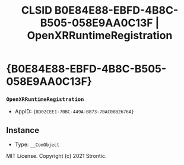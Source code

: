 ﻿---
title: "CLSID B0E84E88-EBFD-4B8C-B505-058E9AA0C13F | OpenXRRuntimeRegistration"
excerpt: What is COM-Object CLSID B0E84E88-EBFD-4B8C-B505-058E9AA0C13F?
---

# {B0E84E88-EBFD-4B8C-B505-058E9AA0C13F}

### `OpenXRRuntimeRegistration`
* AppID: `{8D02CEE1-70BC-449A-B873-70AC08B2676A}`

## Instance

* Type: `__ComObject`

MIT License. Copyright (c) 2021 Strontic.


